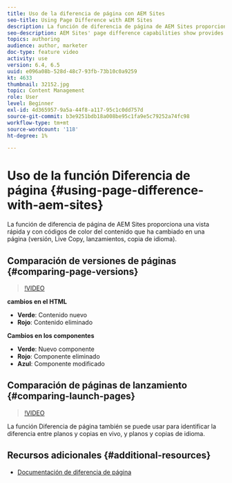 ```yaml
---
title: Uso de la diferencia de página con AEM Sites
seo-title: Using Page Difference with AEM Sites
description: La función de diferencia de página de AEM Sites proporciona una vista rápida y con códigos de color del contenido que ha cambiado en una página (versión, Live Copy, lanzamientos, copia de idioma).
seo-description: AEM Sites' page difference capabilities show provides a quick, color-coded view of what content has changed in a page (version, live copy, launches, language copy).
topics: authoring
audience: author, marketer
doc-type: feature video
activity: use
version: 6.4, 6.5
uuid: e096a08b-528d-48c7-93fb-73b10c0a9259
kt: 4633
thumbnail: 32152.jpg
topic: Content Management
role: User
level: Beginner
exl-id: 4d365957-9a5a-44f8-a117-95c1c0dd757d
source-git-commit: b3e9251bdb18a008be95c1fa9e5c79252a74fc98
workflow-type: tm+mt
source-wordcount: '118'
ht-degree: 1%

---
```


# Uso de la función Diferencia de página {#using-page-difference-with-aem-sites}

La función de diferencia de página de AEM Sites proporciona una vista rápida y con códigos de color del contenido que ha cambiado en una página (versión, Live Copy, lanzamientos, copia de idioma).

## Comparación de versiones de páginas {#comparing-page-versions}

>[!VIDEO](https://video.tv.adobe.com/v/32152?quality=12&learn=on)

**cambios en el HTML**

* **Verde**: Contenido nuevo
* **Rojo**: Contenido eliminado

**Cambios en los componentes**

* **Verde**: Nuevo componente
* **Rojo**: Componente eliminado
* **Azul**: Componente modificado

## Comparación de páginas de lanzamiento {#comparing-launch-pages}

>[!VIDEO](https://video.tv.adobe.com/v/17746?quality=12&learn=on)

La función Diferencia de página también se puede usar para identificar la diferencia entre planos y copias en vivo, y planos y copias de idioma.

## Recursos adicionales {#additional-resources}

* [Documentación de diferencia de página](https://experienceleague.adobe.com/docs/experience-manager-65/authoring/siteandpage/page-diff.html)
